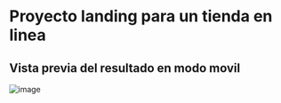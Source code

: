 # Proyecto landing para un tienda en linea

## Vista previa del resultado en modo movil
![image](https://github.com/user-attachments/assets/8d6af374-9bda-46b6-b567-8026b980b413)
